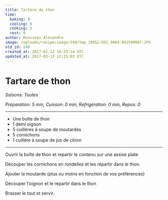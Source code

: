 ```yaml
---
title: Tartare de thon
time:
  baking: 0
  cooling: 0
  cooking: 5
  rest: 0
author: Rousseau Alexandre
image: /uploads/recipe/image/249/tmp_10952-DSC_0004-891599087.JPG
old_id: 249
created_at: 2017-02-12 19:33:14 UTC
updated_at: 2017-03-13 13:15:03 UTC
---
```


# Tartare de thon

_Saisons: Toutes_

_Préparation: 5 min, Cuisson: 0 min, Refrigération: 0 min, Repos: 0_

---

- Une boîte de thon
- 1 demi oignon
- 5 cuillères à soupe de moutardes
- 5 cornichons
- 1 cuillère à soupe de jus de citron

---

Ouvrir la boîte de thon et repartir le contenu sur une assise plate

Découper les cornichons en rondelles et les répartir dans le thon.

Ajouter la moutarde (plus ou moins en fonction de vos préférences)

Découper l'oignon et le repartir dans le thon

Brasser le tout et servir.
